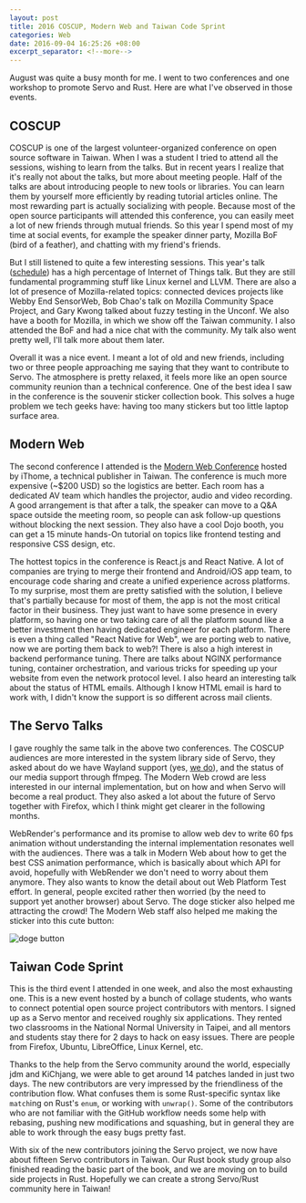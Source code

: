 ```yaml
---
layout: post
title: 2016 COSCUP, Modern Web and Taiwan Code Sprint
categories: Web
date: 2016-09-04 16:25:26 +08:00
excerpt_separator: <!--more-->
---
```


August was quite a busy month for me. I went to two conferences and one workshop to promote Servo and Rust. Here are what I've observed in those events.

## COSCUP

COSCUP is one of the largest volunteer-organized conference on open source software in Taiwan. When I was a student I tried to attend all the sessions, wishing to learn from the talks. But in recent years I realize that it's really not about the talks, but more about meeting people. Half of the talks are about introducing people to new tools or libraries. You can learn them by yourself more efficiently by reading tutorial articles online. The most rewarding part is actually socializing with people. Because most of the open source participants will attended this conference, you can easily meet a lot of new friends through mutual friends. So this year I spend most of my time at social events, for example the speaker dinner party, Mozilla BoF (bird of a feather), and chatting with my friend's friends.

<!--more-->

But I still listened to quite a few interesting sessions. This year's talk ([schedule](http://coscup.org/2016/schedules.html)) has a high percentage of Internet of Things talk. But they are still fundamental programming stuff like Linux kernel and LLVM.  There are also a lot of presence of Mozilla-related topics: connected devices projects like Webby End SensorWeb, Bob Chao's talk on Mozilla Community Space Project, and Gary Kwong talked about fuzzy testing in the Unconf. We also have a booth for Mozilla, in which we show off the Taiwan community. I also attended the BoF and had a nice chat with the community. My talk also went pretty well, I'll talk more about them later.

Overall it was a nice event. I meant a lot of old and new friends, including two or three people approaching me saying that they want to contribute to Servo. The atmosphere is pretty relaxed, it feels more like an open source community reunion than a technical conference. One of the best idea I saw in the conference is the souvenir sticker collection book. This solves a huge problem we tech geeks have: having too many stickers but too little laptop surface area.

## Modern Web 

The second conference I attended is the [Modern Web Conference](http://modernweb.tw/) hosted by iThome, a technical publisher in Taiwan. The conference is much more expensive (~$200 USD) so the logistics are better. Each room has a dedicated AV team which handles the projector, audio and video recording. A good arrangement is that after a talk, the speaker can move to a Q&A space outside the meeting room, so people can ask follow-up questions without blocking the next session. They also have a cool Dojo booth, you can get a 15 minute hands-On tutorial on topics like frontend testing and responsive CSS design, etc.

The hottest topics in the conference is React.js and React Native. A lot of companies are trying to merge their frontend and Android/iOS app team, to encourage code sharing and create a unified experience across platforms. To my surprise, most them are pretty satisfied with the solution, I believe that's partially because for most of them, the app is not the most critical factor in their business. They just want to have some presence in every platform, so having one or two taking care of all the platform sound like a better investment then having dedicated engineer for each platform. There is even a thing called "React Native for Web", we are porting web to native, now we are porting them back to web?! There is also a high interest in backend performance tuning. There are talks about NGINX performance tuning, container orchestration, and various tricks for speeding up your website from even the network protocol level.  I also heard an interesting talk about the status of HTML emails. Although I know HTML email is hard to work with, I didn't know the support is so different across mail clients.

## The Servo Talks

I gave roughly the same talk in the above two conferences. The COSCUP audiences are more interested in the system library side of Servo, they asked about do we have Wayland support (yes, [we do](https://blogs.s-osg.org/community-driven-wayland-support-servo/)), and the status of our media support through ffmpeg. The Modern Web crowd are less interested in our internal implementation, but on how and when Servo will become a real product. They also asked a lot about the future of Servo together with Firefox, which I think might get clearer in the following months.

WebRender's performance and its promise to allow web dev to write 60 fps animation without understanding the internal implementation resonates well with the audiences. There was a talk in Modern Web about how to get the best CSS animation performance, which is basically about which API for avoid, hopefully with WebRender we don't need to worry about them anymore. They also wants to know the detail about out Web Platform Test effort. In general, people excited rather then worried (by the need to support yet another browser) about Servo. The doge sticker also helped me attracting the crowd! The Modern Web staff also helped me making the sticker into this cute button:

![doge button]({{site_url}}/blog_assets/doge_button.jpg)

## Taiwan Code Sprint

This is the third event I attended in one week, and also the most exhausting one. This is a new event hosted by a bunch of collage students, who wants to connect potential open source project contributors with mentors. I signed up as a Servo mentor and received roughly six applications. They rented two classrooms in the National Normal University in Taipei, and all mentors and students stay there for 2 days to hack on easy issues. There are people from Firefox,  Ubuntu, LibreOffice, Linux Kernel, etc. 

Thanks to the help from the Servo community around the world, especially jdm and KiChjang, we were able to get around 14 patches landed in just two days. The new contributors are very impressed by the friendliness of the contribution flow. What confuses them is some Rust-specific syntax like `match`ing on Rust's `enum`, or working with `unwrap()`. Some of the contributors who are not familiar with the GitHub workflow needs some help with rebasing, pushing new modifications and squashing, but in general they are able to work through the easy bugs pretty fast.

With six of the new contributors joining the Servo project, we now have about fifteen Servo contributors in Taiwan. Our Rust book study group also finished reading the basic part of the book, and we are moving on to build side projects in Rust. Hopefully we can create a strong Servo/Rust community here in Taiwan!



